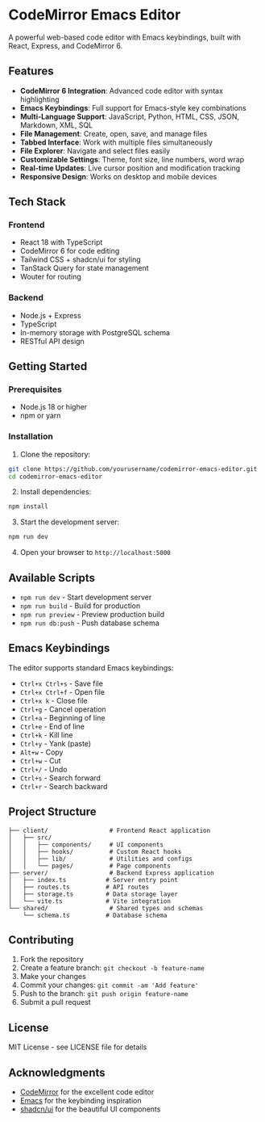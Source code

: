 # CodeMirror Emacs Editor

A powerful web-based code editor with Emacs keybindings, built with React, Express, and CodeMirror 6.

## Features

- **CodeMirror 6 Integration**: Advanced code editor with syntax highlighting
- **Emacs Keybindings**: Full support for Emacs-style key combinations
- **Multi-Language Support**: JavaScript, Python, HTML, CSS, JSON, Markdown, XML, SQL
- **File Management**: Create, open, save, and manage files
- **Tabbed Interface**: Work with multiple files simultaneously
- **File Explorer**: Navigate and select files easily
- **Customizable Settings**: Theme, font size, line numbers, word wrap
- **Real-time Updates**: Live cursor position and modification tracking
- **Responsive Design**: Works on desktop and mobile devices

## Tech Stack

### Frontend
- React 18 with TypeScript
- CodeMirror 6 for code editing
- Tailwind CSS + shadcn/ui for styling
- TanStack Query for state management
- Wouter for routing

### Backend
- Node.js + Express
- TypeScript
- In-memory storage with PostgreSQL schema
- RESTful API design

## Getting Started

### Prerequisites
- Node.js 18 or higher
- npm or yarn

### Installation

1. Clone the repository:
```bash
git clone https://github.com/yourusername/codemirror-emacs-editor.git
cd codemirror-emacs-editor
```

2. Install dependencies:
```bash
npm install
```

3. Start the development server:
```bash
npm run dev
```

4. Open your browser to `http://localhost:5000`

## Available Scripts

- `npm run dev` - Start development server
- `npm run build` - Build for production
- `npm run preview` - Preview production build
- `npm run db:push` - Push database schema

## Emacs Keybindings

The editor supports standard Emacs keybindings:

- `Ctrl+x Ctrl+s` - Save file
- `Ctrl+x Ctrl+f` - Open file
- `Ctrl+x k` - Close file
- `Ctrl+g` - Cancel operation
- `Ctrl+a` - Beginning of line
- `Ctrl+e` - End of line
- `Ctrl+k` - Kill line
- `Ctrl+y` - Yank (paste)
- `Alt+w` - Copy
- `Ctrl+w` - Cut
- `Ctrl+/` - Undo
- `Ctrl+s` - Search forward
- `Ctrl+r` - Search backward

## Project Structure

```
├── client/                 # Frontend React application
│   ├── src/
│   │   ├── components/     # UI components
│   │   ├── hooks/          # Custom React hooks
│   │   ├── lib/            # Utilities and configs
│   │   └── pages/          # Page components
├── server/                 # Backend Express application
│   ├── index.ts           # Server entry point
│   ├── routes.ts          # API routes
│   ├── storage.ts         # Data storage layer
│   └── vite.ts            # Vite integration
└── shared/                 # Shared types and schemas
    └── schema.ts          # Database schema
```

## Contributing

1. Fork the repository
2. Create a feature branch: `git checkout -b feature-name`
3. Make your changes
4. Commit your changes: `git commit -am 'Add feature'`
5. Push to the branch: `git push origin feature-name`
6. Submit a pull request

## License

MIT License - see LICENSE file for details

## Acknowledgments

- [CodeMirror](https://codemirror.net/) for the excellent code editor
- [Emacs](https://www.gnu.org/software/emacs/) for the keybinding inspiration
- [shadcn/ui](https://ui.shadcn.com/) for the beautiful UI components